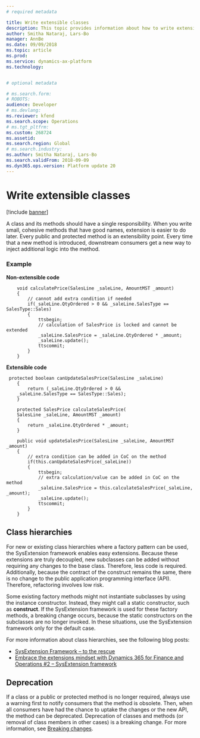 ```yaml
---
# required metadata

title: Write extensible classes
description: This topic provides information about how to write extensible classes.
author: Smitha Nataraj, Lars-Bo
manager: AnnBe
ms.date: 09/09/2018
ms.topic: article
ms.prod: 
ms.service: dynamics-ax-platform
ms.technology: 


# optional metadata

# ms.search.form: 
# ROBOTS: 
audience: Developer
# ms.devlang: 
ms.reviewer: kfend
ms.search.scope: Operations
# ms.tgt_pltfrm: 
ms.custom: 268724
ms.assetid: 
ms.search.region: Global
# ms.search.industry: 
ms.author: Smitha Nataraj, Lars-Bo
ms.search.validFrom: 2018-09-09
ms.dyn365.ops.version: Platform update 20
---
```


# Write extensible classes

[!include [banner](../includes/banner.md)]

A class and its methods should have a single responsibility. When you write small, cohesive methods that have good names, extension is easier to do later. Every public and protected method is an extensibility point. Every time that a new method is introduced, downstream consumers get a new way to inject additional logic into the method.

### Example

**Non-extensible code**

```
    void calculatePrice(SalesLine _saleLine, AmountMST _amount)
    {
        // cannot add extra condition if needed
        if(_saleLine.QtyOrdered > 0 && _saleLine.SalesType == SalesType::Sales)
        {
            ttsbegin;
            // calculation of SalesPrice is locked and cannot be extended
            _saleLine.SalesPrice = _saleLine.QtyOrdered * _amount;
            _saleLine.update();
            ttscommit;
        }
    }
```

**Extensible code**

```
 protected boolean canUpdateSalesPrice(SalesLine _saleLine)
    {
        return (_saleLine.QtyOrdered > 0 &&
    _saleLine.SalesType == SalesType::Sales);
    }
 
    protected SalesPrice calculateSalesPrice(
    SalesLine _saleLine, AmountMST _amount)
    {
        return _saleLine.QtyOrdered * _amount;
    }
 
    public void updateSalesPrice(SalesLine _saleLine, AmountMST _amount)
    {
        // extra condition can be added in CoC on the method
        if(this.canUpdateSalesPrice(_saleLine))
        {
            ttsbegin;
            // extra calculation/value can be added in CoC on the method
            _saleLine.SalesPrice = this.calculateSalesPrice(_saleLine, _amount);
            _saleLine.update();
            ttscommit;
        }
    }
```

## Class hierarchies
For new or existing class hierarchies where a factory pattern can be used, the SysExtension framework enables easy extensions. Because these extensions are truly decoupled, new subclasses can be added without requiring any changes to the base class. Therefore, less code is required. Additionally, because the contract of the construct remains the same, there is no change to the public application programming interface (API). Therefore, refactoring involves low risk.
	
Some existing factory methods might not instantiate subclasses by using the instance constructor. Instead, they might call a static constructor, such as **construct**. If the SysExtension framework is used for these factory methods, a breaking change occurs, because the static constructors on the subclasses are no longer invoked. In these situations, use the SysExtension framework only for the default case.
	
For more information about class hierarchies, see the following blog posts:

+ [SysExtension Framework – to the rescue](https://blogs.msdn.microsoft.com/mfp/2013/06/12/sysextension-framework-to-the-rescue/)
+ [Embrace the extensions mindset with Dynamics 365 for Finance and Operations #2 – SysExtension framework](https://blogs.msdn.microsoft.com/axinthefield/embrace-the-extensions-mindset-with-dynamics-365-for-finance-and-operations-2-sysextension-framework/)

## Deprecation
If a class or a public or protected method is no longer required, always use a warning first to notify consumers that the method is obsolete. Then, when all consumers have had the chance to uptake the changes or the new API, the method can be deprecated. Deprecation of classes and methods (or removal of class members in other cases) is a breaking change. For more information, see [Breaking changes](BreakingChanges.md).
